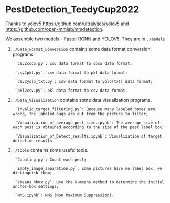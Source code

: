 # PestDetection_TeedyCup2022

Thanks to yolov5 https://github.com/ultralytics/yolov5 and https://github.com/open-mmlab/mmdetection.

We assemble two models - Faster RCNN and YOLOV5. They are in `./models`

1. `./Data_Format_Conversion` contains some data format conversion programs.

        `csv2coco.py`: csv data format to coco data format;
    
        `csv2pkl.py`: csv data format to pkl data format;
    
        `csv2yolo_txt.py`: csv data format to yolo(txt) data format;
    
        `pkl2csv.py`: pkl data format to csv data format.
    
2. `./Data_Visualization` contains some data visualization programs.

        `Invalid_target_filtering.py`: Because many labeled boxes are wrong, the labeled bugs are cut from the picture to filter;
        
        `Visualization_of_average_pest_size.ipynb`: The average size of each pest is obtained according to the size of the pest label box;
        
        `Visualization_of_Detect_results.ipynb`: Visualization of target detection results.

3. `./tools` contains some useful tools.
     
        `Counting.py`: Count each pest;
        
        `Empty_image_separation.py`: Some pictures have no label box, we distinguish them;
        
        `kmeans_bbox.py`: Use the K-means method to determine the initial anchor-box settings;
        
        `NMS.ipynb`: NMS (Non Maximum Suppression).
